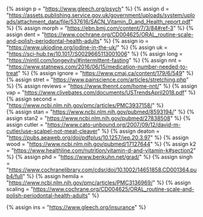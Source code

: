 <!-- %	assign  = ""	%} -->
{%	assign p = "https://www.gleech.org/psych"	%}
{%	assign d = "https://assets.publishing.service.gov.uk/government/uploads/system/uploads/attachment_data/file/537616/SACN_Vitamin_D_and_Health_report.pdf"	%} 
{%	assign morph = "https://ebn.bmj.com/content/7/3/84#ref-3"	%}
{%	assign dent = "https://www.cochrane.org/CD004625/ORAL_routine-scale-and-polish-periodontal-health-adults"		%}
{%	assign io = "https://www.ukiodine.org/iodine-in-the-uk/"	%}
{%	assign uk = "https://sci-hub.tw/10.1017/S0029665113001006"	%}
{%	assign long = "https://nintil.com/longevity/#intermittent-fasting"		%}
{%	assign nnt = "https://www.statnews.com/2016/06/15/medication-number-needed-to-treat"		%}
{%	assign ignore = "https://www.cmaj.ca/content/179/6/549"	%}
{%	assign stret = "https://www.painscience.com/articles/stretching.php"		%}
{%	assign reviews = "https://www.thennt.com/home-nnt/"		%}
{%	assign vap = "https://www.clivebates.com/documents/USTrendsApril2018.pdf"		%}
{%	assign second = "https://www.ncbi.nlm.nih.gov/pmc/articles/PMC3937158/"		%}	
{%	assign stan = "https://www.ncbi.nlm.nih.gov/pubmed/8593194/"		%}
{%	assign stan2 = "https://www.ncbi.nlm.nih.gov/pubmed/27838508"		%}
{%	assign  cutler = "https://www.cato-unbound.org/2007/09/12/david-m-cutler/use-scalpel-not-meat-cleaver"	%}
{%	assign deaton = "https://pubs.aeaweb.org/doi/pdfplus/10.1257/jep.20.3.97"		%}
{%	assign wood = "https://www.ncbi.nlm.nih.gov/pubmed/17127644"		%}
{%	assign k2 = "https://www.healthline.com/nutrition/vitamin-d-and-vitamin-k#section2"		%}
{%	assign phd = "https://www.benkuhn.net/grad/"		%}
{%	assign singh = "https://www.cochranelibrary.com/cdsr/doi/10.1002/14651858.CD001364.pub4/full"		%}
{%	assign hemila = "https://www.ncbi.nlm.nih.gov/pmc/articles/PMC3136969/"		%}
{%	assign scaling = "https://www.cochrane.org/CD004625/ORAL_routine-scale-and-polish-periodontal-health-adults"		%}

{%	assign ins = "https://www.gleech.org/insurance"		%}